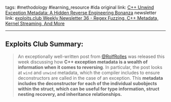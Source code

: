 tags: #methodology #learning_resource #ida
original link: [C++ Unwind Exception Metadata: A Hidden Reverse Engineering Bonanza](https://www.msreverseengineering.com/blog/2024/8/20/c-unwind-metadata-1?ref=blog.exploits.club) 
newsletter link:  [exploits.club Weekly Newsletter 36 - Regex Fuzzing, C++ Metadata, Kernel Streaming, And More](https://blog.exploits.club/exploits-club-weekly-newsletter-36-regex-fuzzing-c-metadata-kernel-streaming-and-more/)

---
## Exploits Club Summary:
> An exceptionally well-written post from [@RolfRolles](https://x.com/RolfRolles?ref=blog.exploits.club) was released this week discussing how **C++ exception metadata is a wealth of information when it comes to reversing**. In particular, the post looks at `wind` and `unwind` metadata, which the compiler includes to ensure deconstructors are called in the case of an exception. This **metadata includes the deconstructor for each of the individual subobjects within the struct, which can be useful for type information, struct nesting recovery, and inheritance relationships.** 